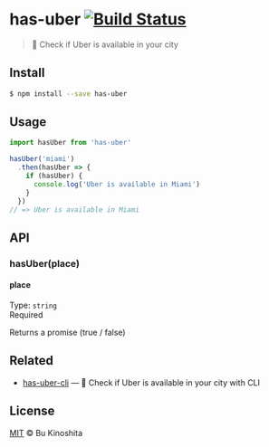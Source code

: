 # has-uber [![Build Status](https://travis-ci.org/bukinoshita/has-uber.svg?branch=master)](https://travis-ci.org/bukinoshita/has-uber)

> :car: Check if Uber is available in your city

## Install
```bash
$ npm install --save has-uber
```

## Usage
```js
import hasUber from 'has-uber'

hasUber('miami')
  .then(hasUber => {
    if (hasUber) {
      console.log('Uber is available in Miami')  
    }
  })
// => Uber is available in Miami
```

## API

### hasUber(place)

#### place

Type: `string`<br/>
Required

Returns a promise (true / false)

## Related

- [has-uber-cli](https://github.com/bukinoshita/has-uber-cli) — :car: Check if Uber is available in your city with CLI

## License

[MIT](https://raw.githubusercontent.com/bukinoshita/has-uber/master/LICENSE) &copy; Bu Kinoshita
